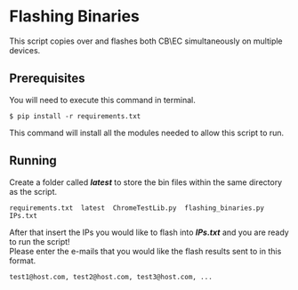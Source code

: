 # Flashing Binaries

This script copies over and flashes both CB\EC simultaneously on multiple devices. 


## Prerequisites

You will need to execute this command in terminal. 

```
$ pip install -r requirements.txt
```

This command will install all the modules needed to allow this script to run.


## Running

Create a folder called *__latest__* to store the bin files within the same directory as the script.

```
requirements.txt  latest  ChromeTestLib.py  flashing_binaries.py  IPs.txt
```

After that insert the IPs you would like to flash into *__IPs.txt__* and you are ready to run the script!
<br>Please enter the e-mails that you would like the  flash results sent to in this format.

```
test1@host.com, test2@host.com, test3@host.com, ...
```




